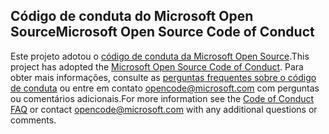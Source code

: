 ## <a name="microsoft-open-source-code-of-conduct"></a><span data-ttu-id="9b341-101">Código de conduta do Microsoft Open Source</span><span class="sxs-lookup"><span data-stu-id="9b341-101">Microsoft Open Source Code of Conduct</span></span>
<span data-ttu-id="9b341-102">Este projeto adotou o [código de conduta da Microsoft Open Source](https://opensource.microsoft.com/codeofconduct/).</span><span class="sxs-lookup"><span data-stu-id="9b341-102">This project has adopted the [Microsoft Open Source Code of Conduct](https://opensource.microsoft.com/codeofconduct/).</span></span>
<span data-ttu-id="9b341-103">Para obter mais informações, consulte as [perguntas frequentes sobre o código de conduta](https://opensource.microsoft.com/codeofconduct/faq/) ou entre em contato [opencode@microsoft.com](mailto:opencode@microsoft.com) com perguntas ou comentários adicionais.</span><span class="sxs-lookup"><span data-stu-id="9b341-103">For more information see the [Code of Conduct FAQ](https://opensource.microsoft.com/codeofconduct/faq/) or contact [opencode@microsoft.com](mailto:opencode@microsoft.com) with any additional questions or comments.</span></span>